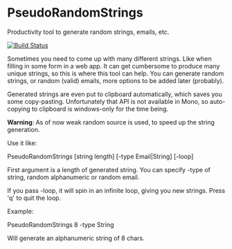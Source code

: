 # PseudoRandomStrings
Productivity tool to generate random strings, emails, etc.

[![Build Status](https://travis-ci.org/arthrp/PseudoRandomStrings.svg?branch=master)](https://travis-ci.org/arthrp/PseudoRandomStrings)

Sometimes you need to come up with many different strings. Like when filling in some form in a web app. 
It can get cumbersome to produce many unique strings, so this is where this tool can help.
You can generate random strings, or random (valid) emails, more options to be added later (probably).

Generated strings are even put to clipboard automatically, which saves you some copy-pasting.
Unfortunately that API is not available in Mono, so auto-copying to clipboard is windows-only for the time being.

**Warning**: As of now weak random source is used, to speed up the string generation.

Use it like:

PseudoRandomStrings [string length] [-type Email|String] [-loop]

First argument is a length of generated string.
You can specify -type of string, random alphanumeric or random email.

If you pass -loop, it will spin in an infinite loop, giving you new strings. Press 'q' to quit the loop.

Example:

PseudoRandomStrings 8 -type String

Will generate an alphanumeric string of 8 chars.
